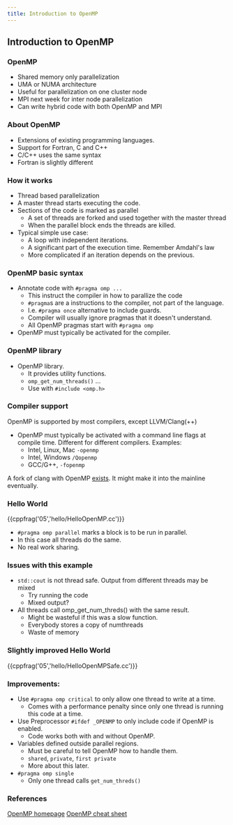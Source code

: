 ```yaml
---
title: Introduction to OpenMP
---
```


## Introduction to OpenMP

### OpenMP

* Shared memory only parallelization
* UMA or NUMA architecture
* Useful for parallelization on one cluster node
* MPI next week for inter node parallelization
* Can write hybrid code with both OpenMP and MPI

### About OpenMP

* Extensions of existing programming languages. 
* Support for Fortran, C and C++
* C/C++ uses the same syntax
* Fortran is slightly different


### How it works

* Thread based parallelization
* A master thread starts executing the code.
* Sections of the code is marked as parallel
    - A set of threads are forked and used together with the master thread
    - When the parallel block ends the threads are killed.
* Typical simple use case:
    - A loop with independent iterations.
    - A significant part of the execution time. Remember Amdahl's law
    - More complicated if an iteration depends on the previous. 

### OpenMP basic syntax
* Annotate code with `#pragma omp ...`
    - This instruct the compiler in how to parallize the code
    - `#pragma`s are a instructions to the compiler, not part of the language.
    - I.e. `#pragma once` alternative to include guards.
    - Compiler will usually ignore pragmas that it doesn't understand. 
    - All OpenMP pragmas start with `#pragma omp`
* OpenMP must typically be activated for the compiler.

### OpenMP library

* OpenMP library.
    - It provides utility functions.
    - `omp_get_num_threads()` ...
    - Use with `#include <omp.h>`

### Compiler support

OpenMP is supported by most compilers, except LLVM/Clang(++)

* OpenMP must typically be activated with a command line flags at compile time. Different for different compilers. Examples:
    - Intel, Linux, Mac  `-openmp`
    - Intel, Windows `/Qopenmp`
    - GCC/G++, `-fopenmp`

A fork of clang with OpenMP [exists][ClangOpenMP]. It might make it into the mainline eventually.

### Hello World

{{cppfrag('05','hello/HelloOpenMP.cc')}}

* `#pragma omp parallel` marks a block is to be run in parallel.
* In this case all threads do the same.
* No real work sharing.

### Issues with this example

* `std::cout` is not thread safe. Output from different threads may be mixed
    - Try running the code
    - Mixed output?
* All threads call omp_get_num_threds() with the same result.
    - Might be wasteful if this was a slow function.
    - Everybody stores a copy of numthreads
    - Waste of memory

### Slightly improved Hello World

{{cppfrag('05','hello/HelloOpenMPSafe.cc')}}

### Improvements:

* Use `#pragma omp critical` to only allow one thread to write at a time.
    - Comes with a performance penalty since only one thread is running this code at a time.
* Use Preprocessor `#ifdef _OPENMP` to only include code if OpenMP is enabled. 
    - Code works both with and without OpenMP.
* Variables defined outside parallel regions.
    - Must be careful to tell OpenMP how to handle them.
    - `shared`, `private`, `first private`
    - More about this later.
* `#pragma omp single`
    - Only one thread calls `get_num_threds()`


### References

[OpenMP homepage][OpenMPhomepage]
[OpenMP cheat sheet][OpenMPcheatsheet]




[OpenMPhomepage]: http://openmp.org/ 
[OpenMPcheatsheet]: http://openmp.org/mp-documents/OpenMP-4.0-C.pdf
[ClangOpenMP]: http://clang-omp.github.io/